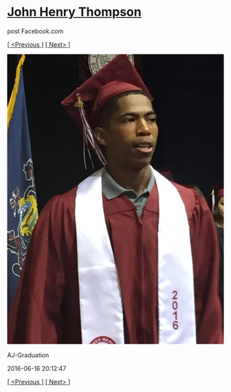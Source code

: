 # [John Henry Thompson](../README.md)
post Facebook.com

[[ <Previous ]](2016-06-16-5.md) [[ Next> ]](2016-06-16-7.md)

[![](../media/2016-06-16/AJ-Graduation.jpg)](../README.md)

AJ-Graduation

2016-06-16 20:12:47

[[ <Previous ]](2016-06-16-5.md) [[ Next> ]](2016-06-16-7.md)